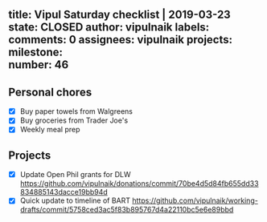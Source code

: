 title:	Vipul Saturday checklist | 2019-03-23
state:	CLOSED
author:	vipulnaik
labels:	
comments:	0
assignees:	vipulnaik
projects:	
milestone:	
number:	46
--
## Personal chores

- [x] Buy paper towels from Walgreens
- [x] Buy groceries from Trader Joe's
- [x] Weekly meal prep

## Projects

- [x] Update Open Phil grants for DLW https://github.com/vipulnaik/donations/commit/70be4d5d84fb655dd33834885143dacce19bb94d
- [x] Quick update to timeline of BART https://github.com/vipulnaik/working-drafts/commit/5758ced3ac5f83b895767d4a22110bc5e6e89bbd
